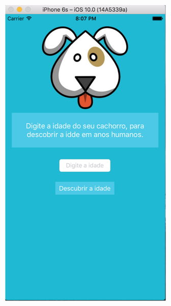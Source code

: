 ![alt tag](https://raw.githubusercontent.com/nubioknupp/IdadeCachorroIOS/master/Screenshots/Tela.png "Screenshot da tela do Aplicativo")
